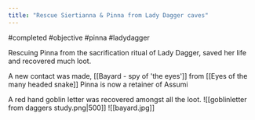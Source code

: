 ```yaml
---
title: "Rescue Siertianna & Pinna from Lady Dagger caves"
---
```

#completed #objective #pinna #ladydagger

Rescuing Pinna from the sacrification ritual of Lady Dagger, saved her life and recovered much loot.

A new contact was made, [[Bayard - spy of  'the eyes']] from  [[Eyes of the many headed snake]]
Pinna is now a retainer of Assumi

A red hand goblin letter was recovered amongst all the loot.
![[goblinletter from daggers study.png|500]]
![[bayard.jpg]]